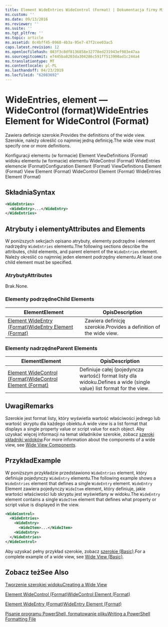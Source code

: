 ```yaml
---
title: Element WideEntries WideControl (Format) | Dokumentacja firmy Microsoft
ms.custom: ''
ms.date: 09/13/2016
ms.reviewer: ''
ms.suite: ''
ms.tgt_pltfrm: ''
ms.topic: article
ms.assetid: 0c4bff45-0960-4b3a-95e7-47f2cee03ac5
caps.latest.revision: 12
ms.openlocfilehash: 083f3c8df8136858e32778ed231943ef983e47aa
ms.sourcegitcommit: e7445ba8203da304286c591ff513900ad1c244a4
ms.translationtype: MT
ms.contentlocale: pl-PL
ms.lasthandoff: 04/23/2019
ms.locfileid: "62083692"
---
```

# <a name="wideentries-element-for-widecontrol-format"></a><span data-ttu-id="e20e3-102">WideEntries, element — WideControl (format)</span><span class="sxs-lookup"><span data-stu-id="e20e3-102">WideEntries Element for WideControl (Format)</span></span>

<span data-ttu-id="e20e3-103">Zawiera definicje szerokie.</span><span class="sxs-lookup"><span data-stu-id="e20e3-103">Provides the definitions of the wide view.</span></span> <span data-ttu-id="e20e3-104">Szerokie, należy określić co najmniej jedną definicję.</span><span class="sxs-lookup"><span data-stu-id="e20e3-104">The wide view must specify one or more definitions.</span></span>

<span data-ttu-id="e20e3-105">Konfiguracji elementu (w formacie) Element ViewDefinitions (Format) widoku elementu (w formacie) elementu WideControl (Format) WideEntries elemencie (Format)</span><span class="sxs-lookup"><span data-stu-id="e20e3-105">Configuration Element (Format) ViewDefinitions Element (Format) View Element (Format) WideControl Element (Format) WideEntries Element (Format)</span></span>

## <a name="syntax"></a><span data-ttu-id="e20e3-106">Składnia</span><span class="sxs-lookup"><span data-stu-id="e20e3-106">Syntax</span></span>

```xml
<WideEntries>
  <WideEntry>...</WideEntry>
</WideEntries>

```

## <a name="attributes-and-elements"></a><span data-ttu-id="e20e3-107">Atrybuty i elementy</span><span class="sxs-lookup"><span data-stu-id="e20e3-107">Attributes and Elements</span></span>

<span data-ttu-id="e20e3-108">W poniższych sekcjach opisano atrybuty, elementy podrzędne i element nadrzędny `WideEntries` elementu.</span><span class="sxs-lookup"><span data-stu-id="e20e3-108">The following sections describe the attributes, child elements, and parent element of the `WideEntries` element.</span></span> <span data-ttu-id="e20e3-109">Należy określić co najmniej jeden element podrzędny elementu.</span><span class="sxs-lookup"><span data-stu-id="e20e3-109">At least one child element must be specified.</span></span>

### <a name="attributes"></a><span data-ttu-id="e20e3-110">Atrybuty</span><span class="sxs-lookup"><span data-stu-id="e20e3-110">Attributes</span></span>

<span data-ttu-id="e20e3-111">Brak.</span><span class="sxs-lookup"><span data-stu-id="e20e3-111">None.</span></span>

### <a name="child-elements"></a><span data-ttu-id="e20e3-112">Elementy podrzędne</span><span class="sxs-lookup"><span data-stu-id="e20e3-112">Child Elements</span></span>

|<span data-ttu-id="e20e3-113">Element</span><span class="sxs-lookup"><span data-stu-id="e20e3-113">Element</span></span>|<span data-ttu-id="e20e3-114">Opis</span><span class="sxs-lookup"><span data-stu-id="e20e3-114">Description</span></span>|
|-------------|-----------------|
|[<span data-ttu-id="e20e3-115">Element WideEntry (Format)</span><span class="sxs-lookup"><span data-stu-id="e20e3-115">WideEntry Element (Format)</span></span>](./wideentry-element-for-widecontrol-format.md)|<span data-ttu-id="e20e3-116">Zawiera definicję szerokie.</span><span class="sxs-lookup"><span data-stu-id="e20e3-116">Provides a definition of the wide view.</span></span>|

### <a name="parent-elements"></a><span data-ttu-id="e20e3-117">Elementy nadrzędne</span><span class="sxs-lookup"><span data-stu-id="e20e3-117">Parent Elements</span></span>

|<span data-ttu-id="e20e3-118">Element</span><span class="sxs-lookup"><span data-stu-id="e20e3-118">Element</span></span>|<span data-ttu-id="e20e3-119">Opis</span><span class="sxs-lookup"><span data-stu-id="e20e3-119">Description</span></span>|
|-------------|-----------------|
|[<span data-ttu-id="e20e3-120">Element WideControl (Format)</span><span class="sxs-lookup"><span data-stu-id="e20e3-120">WideControl Element (Format)</span></span>](./widecontrol-element-format.md)|<span data-ttu-id="e20e3-121">Definiuje całej (pojedyncza wartość) format listy dla widoku.</span><span class="sxs-lookup"><span data-stu-id="e20e3-121">Defines a wide (single value) list format for the view.</span></span>|

## <a name="remarks"></a><span data-ttu-id="e20e3-122">Uwagi</span><span class="sxs-lookup"><span data-stu-id="e20e3-122">Remarks</span></span>

<span data-ttu-id="e20e3-123">Szerokie jest format listy, który wyświetla wartość właściwości jednego lub wartość skryptu dla każdego obiektu.</span><span class="sxs-lookup"><span data-stu-id="e20e3-123">A wide view is a list format that displays a single property value or script value for each object.</span></span> <span data-ttu-id="e20e3-124">Aby uzyskać więcej informacji na temat składników szerokie, zobacz [szeroki składniki widoków](./creating-a-wide-view.md).</span><span class="sxs-lookup"><span data-stu-id="e20e3-124">For more information about the components of a wide view, see [Wide View Components](./creating-a-wide-view.md).</span></span>

## <a name="example"></a><span data-ttu-id="e20e3-125">Przykład</span><span class="sxs-lookup"><span data-stu-id="e20e3-125">Example</span></span>

<span data-ttu-id="e20e3-126">W poniższym przykładzie przedstawiono `WideEntries` element, który definiuje pojedynczy `WideEntry` elementu.</span><span class="sxs-lookup"><span data-stu-id="e20e3-126">The following example shows a `WideEntries` element that defines a single `WideEntry` element.</span></span> <span data-ttu-id="e20e3-127">`WideEntry` Element zawiera pojedynczy `WideItem` element, który definiuje, jakie wartości właściwości lub skryptu jest wyświetlany w widoku.</span><span class="sxs-lookup"><span data-stu-id="e20e3-127">The `WideEntry` element contains a single `WideItem` element that defines what property or script value is displayed in the view.</span></span>

```xml
<WideControl>
  <WideEntries>
    <WideEntry>
      <WideItem>...</WideItem>
    <WideEntry>
  </WideEntries>
</WideControl>
```

<span data-ttu-id="e20e3-128">Aby uzyskać pełny przykład szerokie, zobacz [szerokie (Basic)](./wide-view-basic.md).</span><span class="sxs-lookup"><span data-stu-id="e20e3-128">For a complete example of a wide view, see [Wide View (Basic)](./wide-view-basic.md).</span></span>

## <a name="see-also"></a><span data-ttu-id="e20e3-129">Zobacz też</span><span class="sxs-lookup"><span data-stu-id="e20e3-129">See Also</span></span>

[<span data-ttu-id="e20e3-130">Tworzenie szerokiej widoku</span><span class="sxs-lookup"><span data-stu-id="e20e3-130">Creating a Wide View</span></span>](./creating-a-wide-view.md)

[<span data-ttu-id="e20e3-131">Element WideControl (Format)</span><span class="sxs-lookup"><span data-stu-id="e20e3-131">WideControl Element (Format)</span></span>](./widecontrol-element-format.md)

[<span data-ttu-id="e20e3-132">Element WideEntry (Format)</span><span class="sxs-lookup"><span data-stu-id="e20e3-132">WideEntry Element (Format)</span></span>](./wideentry-element-for-widecontrol-format.md)

[<span data-ttu-id="e20e3-133">Pisanie programu PowerShell, formatowanie pliku</span><span class="sxs-lookup"><span data-stu-id="e20e3-133">Writing a PowerShell Formatting File</span></span>](./writing-a-powershell-formatting-file.md)
